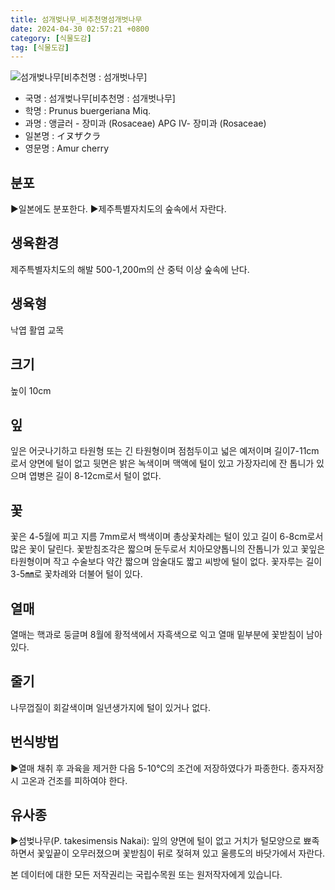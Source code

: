 ```yaml
---
title: 섬개벚나무_비추천명섬개벗나무
date: 2024-04-30 02:57:21 +0800
category: [식물도감]
tag: [식물도감]
---
```




![섬개벚나무[비추천명 : 섬개벗나무]](/fileUpload/plants/basic/Rosaceae/Prunus/12661/12661_20230718155652836files_th2.jpg)
- 국명 : 섬개벚나무[비추천명 : 섬개벗나무]
- 학명 : Prunus buergeriana Miq.
- 과명 : 앵글러 - 장미과 (Rosaceae) APG Ⅳ- 장미과 (Rosaceae)
- 일본명 : イヌザクラ
- 영문명 : Amur cherry


## 분포
▶일본에도 분포한다.▶제주특별자치도의 숲속에서 자란다.
## 생육환경
제주특별자치도의 해발 500-1,200m의 산 중턱 이상 숲속에 난다.
## 생육형
낙엽 활엽 교목
## 크기
높이 10cm
## 잎
잎은 어긋나기하고 타원형 또는 긴 타원형이며 점첨두이고 넓은 예저이며 길이7-11cm로서 양면에 털이 없고 뒷면은 밝은 녹색이며 맥액에 털이 있고 가장자리에 잔 톱니가 있으며 엽병은 길이 8-12cm로서 털이 없다.
## 꽃
꽃은 4-5월에 피고 지름 7mm로서 백색이며 총상꽃차례는 털이 있고 길이 6-8cm로서 많은 꽃이 달린다. 꽃받침조각은 짧으며 둔두로서 치아모양톱니의 잔톱니가 있고 꽃잎은 타원형이며 작고 수술보다 약간 짧으며 암술대도 짧고 씨방에 털이 없다. 꽃자루는 길이 3-5㎜로 꽃차례와 더불어 털이 있다.
## 열매
열매는 핵과로 둥글며 8월에 황적색에서 자흑색으로 익고 열매 밑부분에 꽃받침이 남아 있다.
## 줄기
나무껍질이 회갈색이며 일년생가지에 털이 있거나 없다.
## 번식방법
▶열매 채취 후 과육을 제거한 다음 5-10℃의 조건에 저장하였다가 파종한다. 종자저장시 고온과 건조를 피하여야 한다.
## 유사종
▶섬벚나무(P. takesimensis Nakai): 잎의 양면에 털이 없고 거치가 털모양으로 뾰족하면서 꽃잎끝이 오무러졌으며 꽃받침이 뒤로 젖혀져 있고 울릉도의 바닷가에서 자란다.






본 데이터에 대한 모든 저작권리는 국립수목원 또는 원저작자에게 있습니다.

